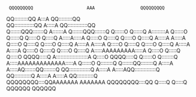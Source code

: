 
                                                                     
                                                                     
     QQQQQQQQQ                    AAA                 QQQQQQQQQ      
   QQ:::::::::QQ                 A:::A              QQ:::::::::QQ    
 QQ:::::::::::::QQ              A:::::A           QQ:::::::::::::QQ  
Q:::::::QQQ:::::::Q            A:::::::A         Q:::::::QQQ:::::::Q 
Q::::::O   Q::::::Q           A:::::::::A        Q::::::O   Q::::::Q 
Q:::::O     Q:::::Q          A:::::A:::::A       Q:::::O     Q:::::Q 
Q:::::O     Q:::::Q         A:::::A A:::::A      Q:::::O     Q:::::Q 
Q:::::O     Q:::::Q        A:::::A   A:::::A     Q:::::O     Q:::::Q 
Q:::::O     Q:::::Q       A:::::A     A:::::A    Q:::::O     Q:::::Q 
Q:::::O     Q:::::Q      A:::::AAAAAAAAA:::::A   Q:::::O     Q:::::Q 
Q:::::O  QQQQ:::::Q     A:::::::::::::::::::::A  Q:::::O  QQQQ:::::Q 
Q::::::O Q::::::::Q    A:::::AAAAAAAAAAAAA:::::A Q::::::O Q::::::::Q 
Q:::::::QQ::::::::Q   A:::::A             A:::::AQ:::::::QQ::::::::Q 
 QQ::::::::::::::Q   A:::::A               A:::::AQQ::::::::::::::Q  
   QQ:::::::::::Q   A:::::A                 A:::::A QQ:::::::::::Q   
     QQQQQQQQ::::QQAAAAAAA                   AAAAAAA  QQQQQQQQ::::QQ 
             Q:::::Q                                          Q:::::Q
              QQQQQQ                                           QQQQQQ
                                                                     
                                                                     
                                                                     
                                                                     
                                                                     
